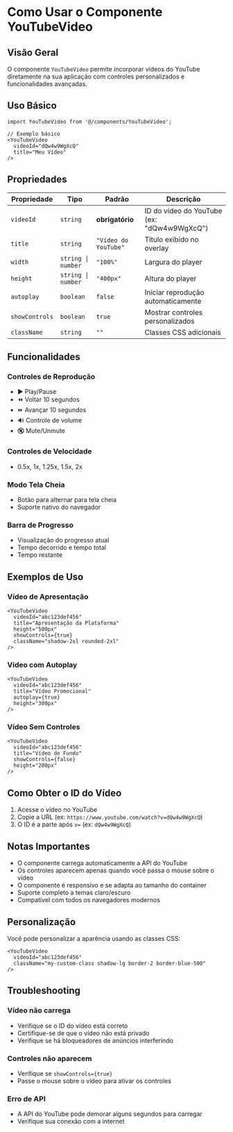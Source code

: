 # Como Usar o Componente YouTubeVideo

## Visão Geral
O componente `YouTubeVideo` permite incorporar vídeos do YouTube diretamente na sua aplicação com controles personalizados e funcionalidades avançadas.

## Uso Básico

```tsx
import YouTubeVideo from '@/components/YouTubeVideo';

// Exemplo básico
<YouTubeVideo
  videoId="dQw4w9WgXcQ"
  title="Meu Vídeo"
/>
```

## Propriedades

| Propriedade | Tipo | Padrão | Descrição |
|-------------|------|--------|-----------|
| `videoId` | `string` | **obrigatório** | ID do vídeo do YouTube (ex: "dQw4w9WgXcQ") |
| `title` | `string` | `"Vídeo do YouTube"` | Título exibido no overlay |
| `width` | `string \| number` | `"100%"` | Largura do player |
| `height` | `string \| number` | `"400px"` | Altura do player |
| `autoplay` | `boolean` | `false` | Iniciar reprodução automaticamente |
| `showControls` | `boolean` | `true` | Mostrar controles personalizados |
| `className` | `string` | `""` | Classes CSS adicionais |

## Funcionalidades

### Controles de Reprodução
- ▶️ Play/Pause
- ⏪ Voltar 10 segundos
- ⏩ Avançar 10 segundos
- 🔊 Controle de volume
- 🔇 Mute/Unmute

### Controles de Velocidade
- 0.5x, 1x, 1.25x, 1.5x, 2x

### Modo Tela Cheia
- Botão para alternar para tela cheia
- Suporte nativo do navegador

### Barra de Progresso
- Visualização do progresso atual
- Tempo decorrido e tempo total
- Tempo restante

## Exemplos de Uso

### Vídeo de Apresentação
```tsx
<YouTubeVideo
  videoId="abc123def456"
  title="Apresentação da Plataforma"
  height="500px"
  showControls={true}
  className="shadow-2xl rounded-2xl"
/>
```

### Vídeo com Autoplay
```tsx
<YouTubeVideo
  videoId="abc123def456"
  title="Vídeo Promocional"
  autoplay={true}
  height="300px"
/>
```

### Vídeo Sem Controles
```tsx
<YouTubeVideo
  videoId="abc123def456"
  title="Vídeo de Fundo"
  showControls={false}
  height="200px"
/>
```

## Como Obter o ID do Vídeo

1. Acesse o vídeo no YouTube
2. Copie a URL (ex: `https://www.youtube.com/watch?v=dQw4w9WgXcQ`)
3. O ID é a parte após `v=` (ex: `dQw4w9WgXcQ`)

## Notas Importantes

- O componente carrega automaticamente a API do YouTube
- Os controles aparecem apenas quando você passa o mouse sobre o vídeo
- O componente é responsivo e se adapta ao tamanho do container
- Suporte completo a temas claro/escuro
- Compatível com todos os navegadores modernos

## Personalização

Você pode personalizar a aparência usando as classes CSS:

```tsx
<YouTubeVideo
  videoId="abc123def456"
  className="my-custom-class shadow-lg border-2 border-blue-500"
/>
```

## Troubleshooting

### Vídeo não carrega
- Verifique se o ID do vídeo está correto
- Certifique-se de que o vídeo não está privado
- Verifique se há bloqueadores de anúncios interferindo

### Controles não aparecem
- Verifique se `showControls={true}`
- Passe o mouse sobre o vídeo para ativar os controles

### Erro de API
- A API do YouTube pode demorar alguns segundos para carregar
- Verifique sua conexão com a internet
